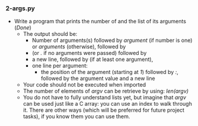 ### 2-args.py
-	Write a program that prints the number of and the list of its arguments (*Done*)
	-	The output should be:
		-	Number of arguments(s) followed by _argument_ (if number is one) or _arguments_ (otherwise), followed by
		-	(or *.* if no arguments were passed) followed by
		-	a new line, followed by (if at least one argument),
		-	one line per argument:
			-	the position of the argument (starting at _1_) followed by *:*, followed by the argument value and a new line
	-	Your code should not be executed when imported
	-	The number of elements of _argv_ can be retrieve by using: _len(argv)_
	-	You do not have to fully understand lists yet, but imagine that _argv_ can be used just like a C array: you can use an index to walk through it. There are other ways (which will be preferred for future project tasks), if you know them you can use them. 	
